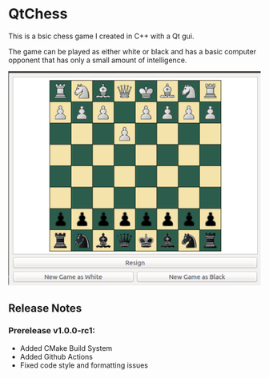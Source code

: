 # QtChess
This is a bsic chess game I created in C++ with a Qt gui.

The game can be played as either white or black and has a basic computer opponent that has only a small amount of intelligence.

![alt text](https://github.com/colbychaskell/QtChess/blob/main/resources/interface.png "Basic Game Interface")

## Release Notes

### Prerelease v1.0.0-rc1:
- Added CMake Build System
- Added Github Actions
- Fixed code style and formatting issues
